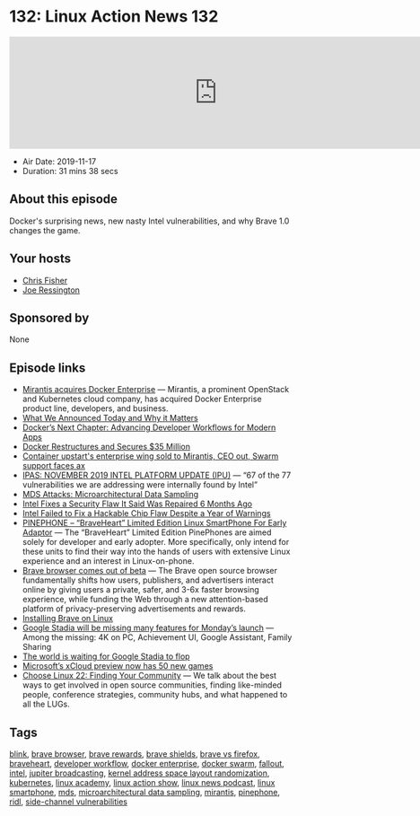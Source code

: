 # 132: Linux Action News 132

<iframe src="https://player.fireside.fm/v2/DAcK9LdX+2WJ72kSN?theme=dark" width="740" height="200" frameborder="0" scrolling="no"></iframe>

* Air Date: 2019-11-17
* Duration: 31 mins 38 secs

## About this episode

Docker's surprising news, new nasty Intel vulnerabilities, and why Brave 1.0 changes the game.

## Your hosts
* [Chris Fisher](https://linuxactionnews.com/hosts/chris)
* [Joe Ressington](https://linuxactionnews.com/hosts/joe)

## Sponsored by

None



## Episode links

  * [Mirantis acquires Docker Enterprise](https://www.zdnet.com/article/mirantis-acquires-docker-enterprise/ "Mirantis acquires Docker Enterprise") — Mirantis, a prominent OpenStack and Kubernetes cloud company, has acquired Docker Enterprise product line, developers, and business. 
  * [What We Announced Today and Why it Matters](https://www.mirantis.com/blog/mirantis-acquires-docker-enterprise-platform-business/ "What We Announced Today and Why it Matters")
  * [Docker’s Next Chapter: Advancing Developer Workflows for Modern Apps](https://www.docker.com/blog/docker-next-chapter-advancing-developer-workflows-for-modern-apps/ "Docker’s Next Chapter: Advancing Developer Workflows for Modern Apps")
  * [Docker Restructures and Secures $35 Million](https://www.docker.com/press-release/docker-new-direction "Docker Restructures and Secures $35 Million")
  * [Container upstart's enterprise wing sold to Mirantis, CEO out, Swarm support faces ax](https://www.theregister.co.uk/2019/11/13/docker_enterprise_miranits/ "Container upstart's enterprise wing sold to Mirantis, CEO out, Swarm support faces ax")
  * [IPAS: NOVEMBER 2019 INTEL PLATFORM UPDATE (IPU)](https://blogs.intel.com/technology/2019/11/ipas-november-2019-intel-platform-update-ipu/#gs.h6y8hv "IPAS: NOVEMBER 2019 INTEL PLATFORM UPDATE \(IPU\)") — “67 of the 77 vulnerabilities we are addressing were internally found by Intel”
  * [MDS Attacks: Microarchitectural Data Sampling](https://mdsattacks.com/ "MDS Attacks: Microarchitectural Data Sampling")
  * [Intel Fixes a Security Flaw It Said Was Repaired 6 Months Ago](https://www.nytimes.com/2019/11/12/technology/intel-chip-fix.html "Intel Fixes a Security Flaw It Said Was Repaired 6 Months Ago")
  * [Intel Failed to Fix a Hackable Chip Flaw Despite a Year of Warnings](https://www.wired.com/story/intel-mds-attack-taa/ "Intel Failed to Fix a Hackable Chip Flaw Despite a Year of Warnings")
  * [PINEPHONE – “BraveHeart” Limited Edition Linux SmartPhone For Early Adaptor](https://store.pine64.org/?product=pinephone-braveheart-limited-edition-linux-smartphone-for-early-adaptor "PINEPHONE – “BraveHeart” Limited Edition Linux SmartPhone For Early Adaptor") — The “BraveHeart” Limited Edition PinePhones are aimed solely for developer and early adopter. More specifically, only intend for these units to find their way into the hands of users with extensive Linux experience and an interest in Linux-on-phone.
  * [Brave browser comes out of beta](https://brave.com/brave-launches-next-generation-browser/ "Brave browser comes out of beta") — The Brave open source browser fundamentally shifts how users, publishers, and advertisers interact online by giving users a private, safer, and 3-6x faster browsing experience, while funding the Web through a new attention-based platform of privacy-preserving advertisements and rewards.
  * [Installing Brave on Linux](https://brave-browser.readthedocs.io/en/latest/installing-brave.html#linux "Installing Brave on Linux")
  * [Google Stadia will be missing many features for Monday’s launch](https://arstechnica.com/gaming/2019/11/google-stadia-will-be-missing-many-features-for-mondays-launch/ "Google Stadia will be missing many features for Monday’s launch") — Among the missing: 4K on PC, Achievement UI, Google Assistant, Family Sharing
  * [The world is waiting for Google Stadia to flop](https://www.theverge.com/2019/11/14/20964386/google-stadia-pre-launch-editorial-cloud-gaming "The world is waiting for Google Stadia to flop")
  * [Microsoft’s xCloud preview now has 50 new games](https://www.theverge.com/2019/11/14/20964411/microsoft-project-xcloud-new-games-list-50-games-support "Microsoft’s xCloud preview now has 50 new games")
  * [Choose Linux 22: Finding Your Community](https://chooselinux.show/22 "Choose Linux 22: Finding Your Community") — We talk about the best ways to get involved in open source communities, finding like-minded people, conference strategies, community hubs, and what happened to all the LUGs.



## Tags

[blink](https://linuxactionnews.com/tags/blink), [brave browser](https://linuxactionnews.com/tags/brave%20browser), [brave rewards](https://linuxactionnews.com/tags/brave%20rewards), [brave shields](https://linuxactionnews.com/tags/brave%20shields), [brave vs firefox](https://linuxactionnews.com/tags/brave%20vs%20firefox), [braveheart](https://linuxactionnews.com/tags/braveheart), [developer workflow](https://linuxactionnews.com/tags/developer%20workflow), [docker enterprise](https://linuxactionnews.com/tags/docker%20enterprise), [docker swarm](https://linuxactionnews.com/tags/docker%20swarm), [fallout](https://linuxactionnews.com/tags/fallout), [intel](https://linuxactionnews.com/tags/intel), [jupiter broadcasting](https://linuxactionnews.com/tags/jupiter%20broadcasting), [kernel address space layout randomization](https://linuxactionnews.com/tags/kernel%20address%20space%20layout%20randomization), [kubernetes](https://linuxactionnews.com/tags/kubernetes), [linux academy](https://linuxactionnews.com/tags/linux%20academy), [linux action show](https://linuxactionnews.com/tags/linux%20action%20show), [linux news podcast](https://linuxactionnews.com/tags/linux%20news%20podcast), [linux smartphone](https://linuxactionnews.com/tags/linux%20smartphone), [mds](https://linuxactionnews.com/tags/mds), [microarchitectural data sampling](https://linuxactionnews.com/tags/microarchitectural%20data%20sampling), [mirantis](https://linuxactionnews.com/tags/mirantis), [pinephone](https://linuxactionnews.com/tags/pinephone), [ridl](https://linuxactionnews.com/tags/ridl), [side-channel vulnerabilities](https://linuxactionnews.com/tags/side-channel%20vulnerabilities)